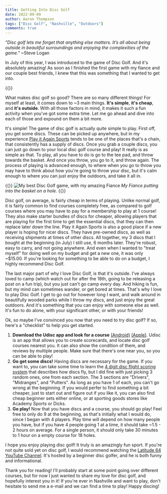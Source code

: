 ```yaml
---
title: Getting Into Disc Golf
date: 2022-09-09
author: Aaron Thompson
tags: ["Disc Golf", "Nashville", "Outdoors"]
comments: true
---
```


*"Disc golf lets me forget that anything else matters. It’s all about being outside in beautiful surroundings and enjoying the complexities of the game."* ~Steve Logan

In July of this year, I was introduced to the game of Disc Golf. And it's absolutely amazing! As soon as I finished the first game with my fiance and our couple best friends, I knew that this was something that I wanted to get into.

{{<columns>}}

What makes disc golf so good? There are so many different things! For myself at least, it comes down to ~3 main things. **It's simple**, **it's cheap**, and **it's outside**. With all those factors in mind, it makes it such a fun activity when you've got some extra time. Let me go ahead and dive into each of those and expound on them a bit more.

It's simple! The game of disc golf is actually quite simple to play. First off, you get some discs. These can be picked up anywhere, but in my experience [Play it Again Sports](https://www.playitagainsports.com/home) tends to be one of the places that's a chain, that consistently has a supply of discs. Once you grab a couple discs, you can just go down to your local disc golf course and play! It really is as simple as that. To play, all you have to do is go to the tee pad, and throw towards the basket. And once you throw, you go to it, and throw again. The process of playing is advanced enough, to where when you go to throw you may have to think about how you're going to throw your disc, but it's calm enough to where you can just enjoy the outdoors, and take it all in.

{{<column>}}
![My best Disc Golf game, with my amazing Fiance](/img/sierra_midthrow_mountjuliet.jpg)
*My Fiance putting into the basket on a hole.*
{{<endcolumns>}}

Disc golf, on average, is fairly cheap in terms of playing. Unlike normal golf, it is fairly common to find courses completely free, as compared to golf courses where you may have to pay for a membership to play at 1 course! They also make starter bundles of discs for cheaper, allowing players that are playing for the first time to get the essential discs, that they can then replace later down the line. Play it Again Sports is also a good place if a new player is hoping for nicer discs. They have pre-owned discs, as well as receiving shipments at times of other discs. All together, my 3 discs that I bought at the beginning (in July) I still use, 6 months later. They're robust, easy to carry, and not going anywhere. And even when I wanted to "treat myself" for doing well on my budget and get a new one, it was only ~$15.00. If you're looking for something to be able to do on a budget, I highly recommend Disc Golf.

The last major part of why I love Disc Golf, is that it's outside. I've always loved to camp (which watch out for after the 18th, going to be releasing a post on a fun trip), but you just can't go camp every day. And hiking is fun, but my mind can sometimes wander, or get bored at times. That's why I love to play Disc Golf. I get to go out for however long I want, and walk around in beautifully wooded parks while I throw my discs, and just enjoy the great outdoors. And it's something that you can enjoy with someone else as well. It's fun to do alone, with your significant other, or with your friends!

Ok, so maybe I've convinced you now that you need to try disc golf? If so, here's a "checklist" to help you get started.

1. **Download the Udisc app and look for a course** [(Android)](https://play.google.com/store/apps/details?id=com.regasoftware.udisc) [(Apple)](https://apps.apple.com/us/app/udisc-disc-golf/id1072228953). Udisc is an app that allows you to create scorecards, and locate disc golf courses nearest you. It can also show the condition of them, and reviews by multiple people. Make sure that there's one near you, so you can be able to play!
2. **Go get some discs!** Having discs are necessary for the game. If you want to, you can take some time to learn the [4 digit disc flight scoring system](https://www.innovadiscs.com/home/disc-golf-faq/flight-ratings-system/) that describes how discs fly, but I did fine with just picking 3 random ones, one from each section. The 3 sections are "Drivers", "Midranges", and "Putters". As long as you have 1 of each, you can't go wrong at the beginning. If you would perfer to find something a bit cheaper, just to start out and figure out if you like it, you can also find cheap beginner sets either online, or at sporting goods stores like Academy Sports or Dicks.
3. **Go play!** Now that you have discs and a course, you should go play! Feel free to only do 9 at the beginning, as that's initially what I would do, since I began with 4 players. Play time will depend on how many people you have, but if you have 4 people going 1 at a time, it should take ~1.5 - 2 hours on average. For a single person, it should only take 30 minutes to 1 hour on a empty course for 18 holes.

I hope you enjoy playing disc golf! It truly is an amazingly fun sport. If you're not quite sold yet on disc golf, I would recommend watching the [Latitude 64 YouTube Channel](https://www.youtube.com/c/Latitude64/featured). It's hosted by a beginner disc golfer, and he is both funny and informational.

Thank you for reading! I'll probably start at some point going over different courses, but for now I just wanted to share my love for disc golf, and hopefully interest you in it! If you're ever in Nashville and want to play, don't hesitate to send me a e-mail and we can find a time to play! Happy discing!